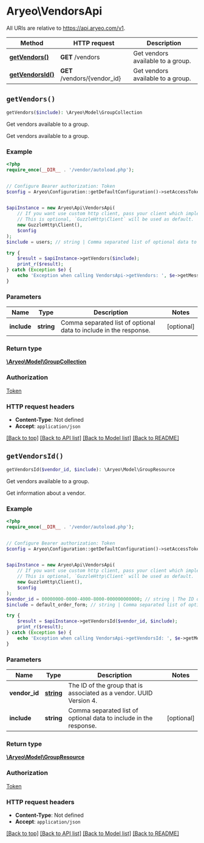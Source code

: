 # Aryeo\VendorsApi

All URIs are relative to https://api.aryeo.com/v1.

Method | HTTP request | Description
------------- | ------------- | -------------
[**getVendors()**](VendorsApi.md#getVendors) | **GET** /vendors | Get vendors available to a group.
[**getVendorsId()**](VendorsApi.md#getVendorsId) | **GET** /vendors/{vendor_id} | Get vendors available to a group.


## `getVendors()`

```php
getVendors($include): \Aryeo\Model\GroupCollection
```

Get vendors available to a group.

Get vendors available to a group.

### Example

```php
<?php
require_once(__DIR__ . '/vendor/autoload.php');


// Configure Bearer authorization: Token
$config = Aryeo\Configuration::getDefaultConfiguration()->setAccessToken('YOUR_ACCESS_TOKEN');


$apiInstance = new Aryeo\Api\VendorsApi(
    // If you want use custom http client, pass your client which implements `GuzzleHttp\ClientInterface`.
    // This is optional, `GuzzleHttp\Client` will be used as default.
    new GuzzleHttp\Client(),
    $config
);
$include = users; // string | Comma separated list of optional data to include in the response.

try {
    $result = $apiInstance->getVendors($include);
    print_r($result);
} catch (Exception $e) {
    echo 'Exception when calling VendorsApi->getVendors: ', $e->getMessage(), PHP_EOL;
}
```

### Parameters

Name | Type | Description  | Notes
------------- | ------------- | ------------- | -------------
 **include** | **string**| Comma separated list of optional data to include in the response. | [optional]

### Return type

[**\Aryeo\Model\GroupCollection**](../Model/GroupCollection.md)

### Authorization

[Token](../../README.md#Token)

### HTTP request headers

- **Content-Type**: Not defined
- **Accept**: `application/json`

[[Back to top]](#) [[Back to API list]](../../README.md#endpoints)
[[Back to Model list]](../../README.md#models)
[[Back to README]](../../README.md)

## `getVendorsId()`

```php
getVendorsId($vendor_id, $include): \Aryeo\Model\GroupResource
```

Get vendors available to a group.

Get information about a vendor.

### Example

```php
<?php
require_once(__DIR__ . '/vendor/autoload.php');


// Configure Bearer authorization: Token
$config = Aryeo\Configuration::getDefaultConfiguration()->setAccessToken('YOUR_ACCESS_TOKEN');


$apiInstance = new Aryeo\Api\VendorsApi(
    // If you want use custom http client, pass your client which implements `GuzzleHttp\ClientInterface`.
    // This is optional, `GuzzleHttp\Client` will be used as default.
    new GuzzleHttp\Client(),
    $config
);
$vendor_id = 00000000-0000-4000-8000-000000000000; // string | The ID of the group that is associated as a vendor. UUID Version 4.
$include = default_order_form; // string | Comma separated list of optional data to include in the response.

try {
    $result = $apiInstance->getVendorsId($vendor_id, $include);
    print_r($result);
} catch (Exception $e) {
    echo 'Exception when calling VendorsApi->getVendorsId: ', $e->getMessage(), PHP_EOL;
}
```

### Parameters

Name | Type | Description  | Notes
------------- | ------------- | ------------- | -------------
 **vendor_id** | [**string**](../Model/.md)| The ID of the group that is associated as a vendor. UUID Version 4. |
 **include** | **string**| Comma separated list of optional data to include in the response. | [optional]

### Return type

[**\Aryeo\Model\GroupResource**](../Model/GroupResource.md)

### Authorization

[Token](../../README.md#Token)

### HTTP request headers

- **Content-Type**: Not defined
- **Accept**: `application/json`

[[Back to top]](#) [[Back to API list]](../../README.md#endpoints)
[[Back to Model list]](../../README.md#models)
[[Back to README]](../../README.md)
